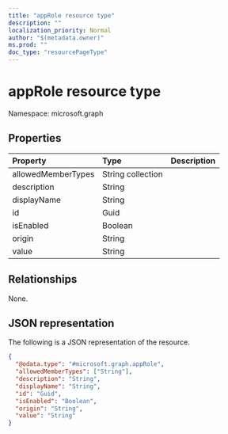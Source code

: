 ```yaml
---
title: "appRole resource type"
description: ""
localization_priority: Normal
author: "$(metadata.owner)"
ms.prod: ""
doc_type: "resourcePageType"
---
```


# appRole resource type

Namespace: microsoft.graph

## Properties

| Property           | Type              | Description |
| :----------------- | :---------------- | :---------- |
| allowedMemberTypes | String collection |             |
| description        | String            |             |
| displayName        | String            |             |
| id                 | Guid              |             |
| isEnabled          | Boolean           |             |
| origin             | String            |             |
| value              | String            |             |

## Relationships

None.

## JSON representation

The following is a JSON representation of the resource.

<!-- {
  "blockType": "resource",
  "@odata.type": "microsoft.graph.appRole",
}
-->

```json
{
  "@odata.type": "#microsoft.graph.appRole",
  "allowedMemberTypes": ["String"],
  "description": "String",
  "displayName": "String",
  "id": "Guid",
  "isEnabled": "Boolean",
  "origin": "String",
  "value": "String"
}
```

